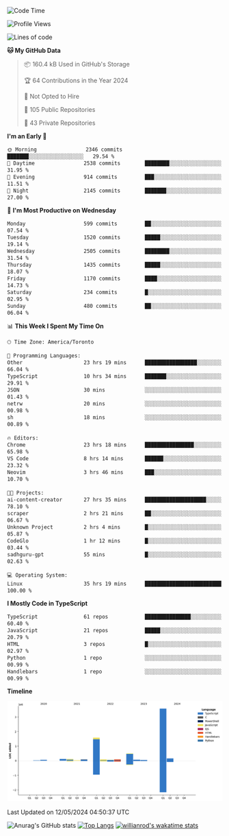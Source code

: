 <!--START_SECTION:waka-->
![Code Time](http://img.shields.io/badge/Code%20Time-1%2C544%20hrs%2032%20mins-blue)

![Profile Views](http://img.shields.io/badge/Profile%20Views-0-blue)

![Lines of code](https://img.shields.io/badge/From%20Hello%20World%20I%27ve%20Written-6.5%20million%20lines%20of%20code-blue)

**🐱 My GitHub Data** 

> 📦 160.4 kB Used in GitHub's Storage 
 > 
> 🏆 64 Contributions in the Year 2024
 > 
> 🚫 Not Opted to Hire
 > 
> 📜 105 Public Repositories 
 > 
> 🔑 43 Private Repositories 
 > 
**I'm an Early 🐤** 

```text
🌞 Morning                2346 commits        ███████░░░░░░░░░░░░░░░░░░   29.54 % 
🌆 Daytime                2538 commits        ████████░░░░░░░░░░░░░░░░░   31.95 % 
🌃 Evening                914 commits         ███░░░░░░░░░░░░░░░░░░░░░░   11.51 % 
🌙 Night                  2145 commits        ███████░░░░░░░░░░░░░░░░░░   27.00 % 
```
📅 **I'm Most Productive on Wednesday** 

```text
Monday                   599 commits         ██░░░░░░░░░░░░░░░░░░░░░░░   07.54 % 
Tuesday                  1520 commits        █████░░░░░░░░░░░░░░░░░░░░   19.14 % 
Wednesday                2505 commits        ████████░░░░░░░░░░░░░░░░░   31.54 % 
Thursday                 1435 commits        █████░░░░░░░░░░░░░░░░░░░░   18.07 % 
Friday                   1170 commits        ████░░░░░░░░░░░░░░░░░░░░░   14.73 % 
Saturday                 234 commits         █░░░░░░░░░░░░░░░░░░░░░░░░   02.95 % 
Sunday                   480 commits         ██░░░░░░░░░░░░░░░░░░░░░░░   06.04 % 
```


📊 **This Week I Spent My Time On** 

```text
🕑︎ Time Zone: America/Toronto

💬 Programming Languages: 
Other                    23 hrs 19 mins      █████████████████░░░░░░░░   66.04 % 
TypeScript               10 hrs 34 mins      ███████░░░░░░░░░░░░░░░░░░   29.91 % 
JSON                     30 mins             ░░░░░░░░░░░░░░░░░░░░░░░░░   01.43 % 
netrw                    20 mins             ░░░░░░░░░░░░░░░░░░░░░░░░░   00.98 % 
sh                       18 mins             ░░░░░░░░░░░░░░░░░░░░░░░░░   00.89 % 

🔥 Editors: 
Chrome                   23 hrs 18 mins      ████████████████░░░░░░░░░   65.98 % 
VS Code                  8 hrs 14 mins       ██████░░░░░░░░░░░░░░░░░░░   23.32 % 
Neovim                   3 hrs 46 mins       ███░░░░░░░░░░░░░░░░░░░░░░   10.70 % 

🐱‍💻 Projects: 
ai-content-creator       27 hrs 35 mins      ████████████████████░░░░░   78.10 % 
scraper                  2 hrs 21 mins       ██░░░░░░░░░░░░░░░░░░░░░░░   06.67 % 
Unknown Project          2 hrs 4 mins        █░░░░░░░░░░░░░░░░░░░░░░░░   05.87 % 
CodeGlo                  1 hr 12 mins        █░░░░░░░░░░░░░░░░░░░░░░░░   03.44 % 
sadhguru-gpt             55 mins             █░░░░░░░░░░░░░░░░░░░░░░░░   02.63 % 

💻 Operating System: 
Linux                    35 hrs 19 mins      █████████████████████████   100.00 % 
```

**I Mostly Code in TypeScript** 

```text
TypeScript               61 repos            ███████████████░░░░░░░░░░   60.40 % 
JavaScript               21 repos            █████░░░░░░░░░░░░░░░░░░░░   20.79 % 
HTML                     3 repos             █░░░░░░░░░░░░░░░░░░░░░░░░   02.97 % 
Python                   1 repo              ░░░░░░░░░░░░░░░░░░░░░░░░░   00.99 % 
Handlebars               1 repo              ░░░░░░░░░░░░░░░░░░░░░░░░░   00.99 % 
```



**Timeline**

![Lines of Code chart](https://raw.githubusercontent.com/wise-introvert/wise-introvert/master/assets/bar_graph.png)


 Last Updated on 12/05/2024 04:50:37 UTC
<!--END_SECTION:waka-->

![Anurag's GitHub stats](https://github-readme-stats.vercel.app/api?username=wise-introvert&count_private=true&show_icons=true)
[![Top Langs](https://github-readme-stats.vercel.app/api/top-langs/?username=wise-introvert&langs_count=10)](https://github.com/anuraghazra/github-readme-stats)
[![willianrod's wakatime stats](https://github-readme-stats.vercel.app/api/wakatime?username=wiseintrovert)](https://github.com/anuraghazra/github-readme-stats)
